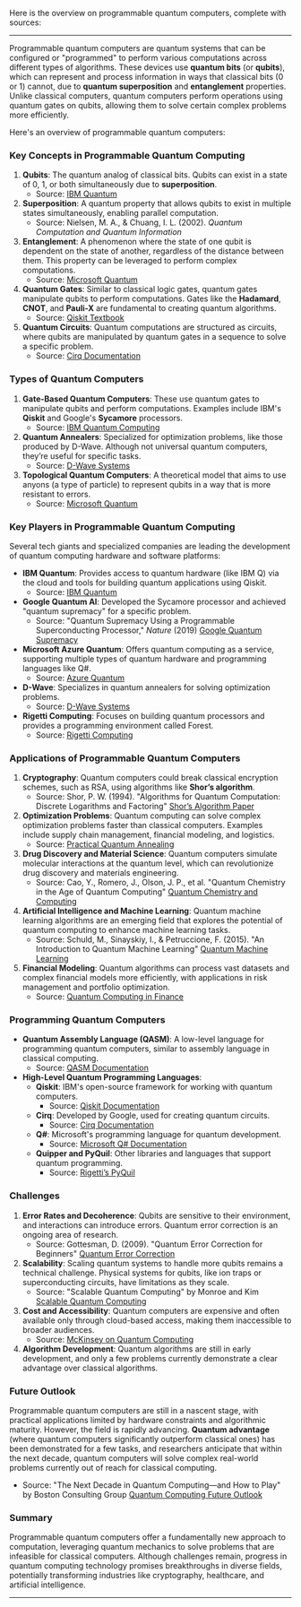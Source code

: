 Here is the overview on programmable quantum computers, complete with sources:

---

Programmable quantum computers are quantum systems that can be configured or "programmed" to perform various computations across different types of algorithms. These devices use **quantum bits** (or **qubits**), which can represent and process information in ways that classical bits (0 or 1) cannot, due to **quantum superposition** and **entanglement** properties. Unlike classical computers, quantum computers perform operations using quantum gates on qubits, allowing them to solve certain complex problems more efficiently.

Here's an overview of programmable quantum computers:

### Key Concepts in Programmable Quantum Computing
1. **Qubits**: The quantum analog of classical bits. Qubits can exist in a state of 0, 1, or both simultaneously due to **superposition**.
   - Source: [IBM Quantum](https://quantum-computing.ibm.com/)
2. **Superposition**: A quantum property that allows qubits to exist in multiple states simultaneously, enabling parallel computation.
   - Source: Nielsen, M. A., & Chuang, I. L. (2002). *Quantum Computation and Quantum Information*
3. **Entanglement**: A phenomenon where the state of one qubit is dependent on the state of another, regardless of the distance between them. This property can be leveraged to perform complex computations.
   - Source: [Microsoft Quantum](https://www.microsoft.com/en-us/quantum)
4. **Quantum Gates**: Similar to classical logic gates, quantum gates manipulate qubits to perform computations. Gates like the **Hadamard**, **CNOT**, and **Pauli-X** are fundamental to creating quantum algorithms.
   - Source: [Qiskit Textbook](https://qiskit.org/learn)
5. **Quantum Circuits**: Quantum computations are structured as circuits, where qubits are manipulated by quantum gates in a sequence to solve a specific problem.
   - Source: [Cirq Documentation](https://quantumai.google/cirq)

### Types of Quantum Computers
1. **Gate-Based Quantum Computers**: These use quantum gates to manipulate qubits and perform computations. Examples include IBM's **Qiskit** and Google's **Sycamore** processors.
   - Source: [IBM Quantum Computing](https://www.ibm.com/quantum-computing/)
2. **Quantum Annealers**: Specialized for optimization problems, like those produced by D-Wave. Although not universal quantum computers, they’re useful for specific tasks.
   - Source: [D-Wave Systems](https://www.dwavesys.com/)
3. **Topological Quantum Computers**: A theoretical model that aims to use anyons (a type of particle) to represent qubits in a way that is more resistant to errors.
   - Source: [Microsoft Quantum](https://www.microsoft.com/en-us/quantum)

### Key Players in Programmable Quantum Computing
Several tech giants and specialized companies are leading the development of quantum computing hardware and software platforms:
- **IBM Quantum**: Provides access to quantum hardware (like IBM Q) via the cloud and tools for building quantum applications using Qiskit.
   - Source: [IBM Quantum](https://quantum-computing.ibm.com/)
- **Google Quantum AI**: Developed the Sycamore processor and achieved "quantum supremacy" for a specific problem.
   - Source: "Quantum Supremacy Using a Programmable Superconducting Processor," *Nature* (2019) [Google Quantum Supremacy](https://www.nature.com/articles/s41586-019-1666-5)
- **Microsoft Azure Quantum**: Offers quantum computing as a service, supporting multiple types of quantum hardware and programming languages like Q#.
   - Source: [Azure Quantum](https://azure.microsoft.com/en-us/services/quantum/)
- **D-Wave**: Specializes in quantum annealers for solving optimization problems.
   - Source: [D-Wave Systems](https://www.dwavesys.com/)
- **Rigetti Computing**: Focuses on building quantum processors and provides a programming environment called Forest.
   - Source: [Rigetti Computing](https://www.rigetti.com/)

### Applications of Programmable Quantum Computers
1. **Cryptography**: Quantum computers could break classical encryption schemes, such as RSA, using algorithms like **Shor’s algorithm**.
   - Source: Shor, P. W. (1994). "Algorithms for Quantum Computation: Discrete Logarithms and Factoring" [Shor’s Algorithm Paper](https://epubs.siam.org/doi/10.1137/S0097539795293172)
2. **Optimization Problems**: Quantum computing can solve complex optimization problems faster than classical computers. Examples include supply chain management, financial modeling, and logistics.
   - Source: [Practical Quantum Annealing](https://link.springer.com/article/10.1007/s11128-016-1337-1)
3. **Drug Discovery and Material Science**: Quantum computers simulate molecular interactions at the quantum level, which can revolutionize drug discovery and materials engineering.
   - Source: Cao, Y., Romero, J., Olson, J. P., et al. "Quantum Chemistry in the Age of Quantum Computing" [Quantum Chemistry and Computing](https://www.annualreviews.org/doi/10.1146/annurev-physchem-042018-052331)
4. **Artificial Intelligence and Machine Learning**: Quantum machine learning algorithms are an emerging field that explores the potential of quantum computing to enhance machine learning tasks.
   - Source: Schuld, M., Sinayskiy, I., & Petruccione, F. (2015). "An Introduction to Quantum Machine Learning" [Quantum Machine Learning](https://link.springer.com/article/10.1007/s11128-014-0809-8)
5. **Financial Modeling**: Quantum algorithms can process vast datasets and complex financial models more efficiently, with applications in risk management and portfolio optimization.
   - Source: [Quantum Computing in Finance](https://www.bcg.com/publications/2020/next-decade-in-quantum-computing)

### Programming Quantum Computers
- **Quantum Assembly Language (QASM)**: A low-level language for programming quantum computers, similar to assembly language in classical computing.
   - Source: [QASM Documentation](https://qiskit.org/)
- **High-Level Quantum Programming Languages**:
   - **Qiskit**: IBM's open-source framework for working with quantum computers.
      - Source: [Qiskit Documentation](https://qiskit.org/documentation/)
   - **Cirq**: Developed by Google, used for creating quantum circuits.
      - Source: [Cirq Documentation](https://quantumai.google/cirq)
   - **Q#**: Microsoft's programming language for quantum development.
      - Source: [Microsoft Q# Documentation](https://docs.microsoft.com/en-us/quantum/)
   - **Quipper and PyQuil**: Other libraries and languages that support quantum programming.
      - Source: [Rigetti’s PyQuil](https://rigetti.com/forest)

### Challenges
1. **Error Rates and Decoherence**: Qubits are sensitive to their environment, and interactions can introduce errors. Quantum error correction is an ongoing area of research.
   - Source: Gottesman, D. (2009). "Quantum Error Correction for Beginners" [Quantum Error Correction](https://arxiv.org/abs/0904.2557)
2. **Scalability**: Scaling quantum systems to handle more qubits remains a technical challenge. Physical systems for qubits, like ion traps or superconducting circuits, have limitations as they scale.
   - Source: "Scalable Quantum Computing" by Monroe and Kim [Scalable Quantum Computing](https://www.nature.com/articles/nphys967)
3. **Cost and Accessibility**: Quantum computers are expensive and often available only through cloud-based access, making them inaccessible to broader audiences.
   - Source: [McKinsey on Quantum Computing](https://www.mckinsey.com/industries/semiconductors/our-insights/quantum-computing-use-cases)
4. **Algorithm Development**: Quantum algorithms are still in early development, and only a few problems currently demonstrate a clear advantage over classical algorithms.

### Future Outlook
Programmable quantum computers are still in a nascent stage, with practical applications limited by hardware constraints and algorithmic maturity. However, the field is rapidly advancing. **Quantum advantage** (where quantum computers significantly outperform classical ones) has been demonstrated for a few tasks, and researchers anticipate that within the next decade, quantum computers will solve complex real-world problems currently out of reach for classical computing.

   - Source: "The Next Decade in Quantum Computing—and How to Play" by Boston Consulting Group [Quantum Computing Future Outlook](https://www.bcg.com/publications/2020/next-decade-in-quantum-computing)

### Summary
Programmable quantum computers offer a fundamentally new approach to computation, leveraging quantum mechanics to solve problems that are infeasible for classical computers. Although challenges remain, progress in quantum computing technology promises breakthroughs in diverse fields, potentially transforming industries like cryptography, healthcare, and artificial intelligence.

---
